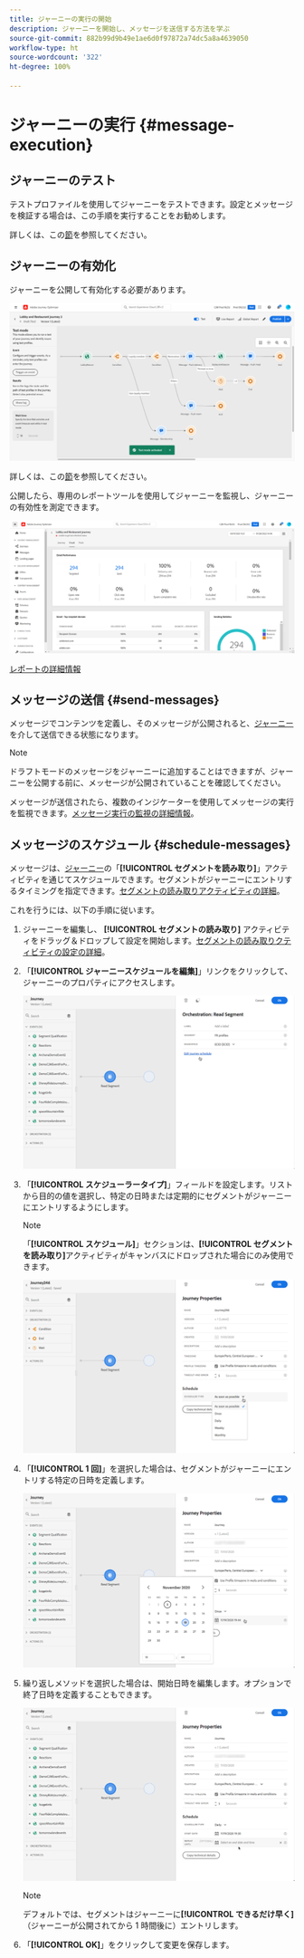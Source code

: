 ```yaml
---
title: ジャーニーの実行の開始
description: ジャーニーを開始し、メッセージを送信する方法を学ぶ
source-git-commit: 882b99d9b49e1ae6d0f97872a74dc5a8a4639050
workflow-type: ht
source-wordcount: '322'
ht-degree: 100%

---
```



# ジャーニーの実行 {#message-execution}

## ジャーニーのテスト

テストプロファイルを使用してジャーニーをテストできます。設定とメッセージを検証する場合は、この手順を実行することをお勧めします。

詳しくは、この[節](testing-the-journey.md)を参照してください。

## ジャーニーの有効化

ジャーニーを公開して有効化する必要があります。

![](assets/jo-journeyuc2_32bis.png)

詳しくは、この[節](publishing-the-journey.md)を参照してください。


公開したら、専用のレポートツールを使用してジャーニーを監視し、ジャーニーの有効性を測定できます。

![](assets/jo-dynamic_report_journey_12.png)

[レポートの詳細情報](../reports/live-report.md)

## メッセージの送信 {#send-messages}

メッセージでコンテンツを定義し、そのメッセージが公開されると、[ジャーニー](journey.md)を介して送信できる状態になります。

>[!NOTE]
>
>ドラフトモードのメッセージをジャーニーに追加することはできますが、ジャーニーを公開する前に、メッセージが公開されていることを確認してください。

メッセージが送信されたら、複数のインジケーターを使用してメッセージの実行を監視できます。[メッセージ実行の監視の詳細情報](../message-monitoring.md)。

## メッセージのスケジュール {#schedule-messages}

メッセージは、[ジャーニー](journey.md)の「**[!UICONTROL セグメントを読み取り]**」アクティビティを通じてスケジュールできます。セグメントがジャーニーにエントリするタイミングを指定できます。[セグメントの読み取りアクティビティの詳細](read-segment.md)。

これを行うには、以下の手順に従います。

1. ジャーニーを編集し、 **[!UICONTROL セグメントの読み取り]** アクティビティをドラッグ＆ドロップして設定を開始します。[セグメントの読み取りクティビティの設定の詳細](read-segment.md#configuring-segment-trigger-activity)。

1. 「**[!UICONTROL ジャーニースケジュールを編集]**」リンクをクリックして、ジャーニーのプロパティにアクセスします。

   ![](assets/message-read-segment-schedule.png)

1. 「**[!UICONTROL スケジューラータイプ]**」フィールドを設定します。リストから目的の値を選択し、特定の日時または定期的にセグメントがジャーニーにエントリするようにします。

   >[!NOTE]
   >
   >「**[!UICONTROL スケジュール]**」セクションは、**[!UICONTROL セグメントを読み取り]**&#x200B;アクティビティがキャンバスにドロップされた場合にのみ使用できます。

   ![](assets/message-read-segment-scheduler.png)

1. 「**[!UICONTROL 1 回]**」を選択した場合は、セグメントがジャーニーにエントリする特定の日時を定義します。

   ![](assets/message-read-segment-scheduler-once.png)

1. 繰り返しメソッドを選択した場合は、開始日時を編集します。オプションで終了日時を定義することもできます。

   ![](assets/message-read-segment-scheduler-daily.png)

   >[!NOTE]
   >
   >デフォルトでは、セグメントはジャーニーに&#x200B;**[!UICONTROL できるだけ早く]**（ジャーニーが公開されてから 1 時間後に）エントリします。

1. 「**[!UICONTROL OK]**」をクリックして変更を保存します。

<!--Unitary messages that are triggered by an event within a journey cannot be scheduled.-->
